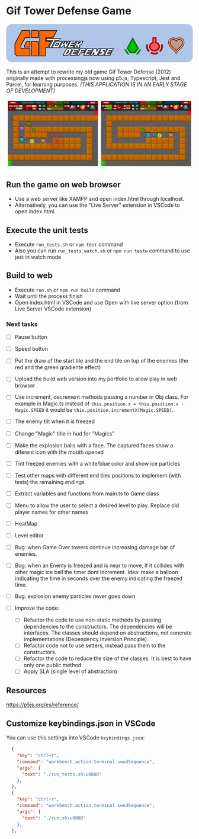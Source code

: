 # Gif Tower Defense Game

![git tower defense banner](https://github.com/darellanodev/gif-tower-defense/blob/main/img/github_readme/banner.png?raw=true)

This is an attempt to rewrite my old game Gif Tower Defense (2012) originally made with processingjs now using p5.js, Typescript, Jest and Parcel, for learning purposes. _(THIS APPLICATION IS IN AN EARLY STAGE OF DEVELOPMENT)_

![git tower defense screenshots](https://github.com/darellanodev/gif-tower-defense/blob/main/img/github_readme/screenshots.png?raw=true)

## Run the game on web browser

- Use a web server like XAMPP and open index.html through localhost.
- Alternatively, you can use the "Live Server" extension in VSCode to open index.html.

## Execute the unit tests

- Execute `run_tests.sh` or `npm test` command
- Also you can run `run_tests_watch.sh` or `npm run testw` command to use jest in watch mode

## Build to web

- Execute `run.sh` or `npm run build` command
- Wait until the process finish
- Open index.html in VSCode and use Open with live server option (from Live Server VSCode extension)

### Next tasks

- [ ] Pause button
- [ ] Speed button
- [ ] Put the draw of the start tile and the end tile on top of the enemies (the red and the green gradiente effect)
- [ ] Upload the build web version into my portfolio to allow play in web browser

- [ ] Use increment, decrement methods passing a number in Obj class. For example in Magic.ts instead of `this.position.x = this.position.x - Magic.SPEED` it would be `this.position.incrementX(Magic.SPEED)`.
- [ ] The enemy tilt when it is freezed
- [ ] Change "Magic" title in hud for "Magics"
- [ ] Make the explosion balls with a face. The captured faces show a diferent icon with the mouth opened
- [ ] Tint freezed enemies with a white/blue color and show ice particles
- [ ] Test other maps with different end tiles positions to implement (with tests) the remaining endings
- [ ] Extract variables and functions from main.ts to Game class
- [ ] Menu to allow the user to select a desired level to play. Replace old player names for other names
- [ ] HeatMap
- [ ] Level editor

- [ ] Bug: when Game Over towers continue increasing damage bar of enemies.
- [ ] Bug: when an Enemy is freezed and is near to move, if it collides with other magic ice ball the timer dont increment. Idea: make a balloon indicating the time in seconds over the enemy indicating the freezed time.
- [ ] Bug: explosion enemy particles never goes down

- [ ] Improve the code:
  - [ ] Refactor the code to use non-static methods by passing dependencies to the constructors. The dependencies will be interfaces. The classes should depend on abstractions, not concrete implementations (Dependency Inversion Principle).
  - [ ] Refactor code not to use setters, instead pass them to the constructors.
  - [ ] Refactor the code to reduce the size of the classes. It is best to have only one public method.
  - [ ] Apply SLA (single level of abstraction)

## Resources

<https://p5js.org/es/reference/>

## Customize keybindings.json in VSCode

You can use this settings into VSCode `keybindings.json`:

```json
  {
    "key": "ctrl+t",
    "command": "workbench.action.terminal.sendSequence",
    "args": {
      "text": "./run_tests.sh\u000D"
    },
  },
  {
    "key": "ctrl+r",
    "command": "workbench.action.terminal.sendSequence",
    "args": {
      "text": "./run.sh\u000D"
    },
  },
```
